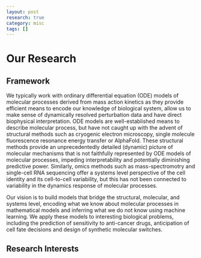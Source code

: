 ```yaml
---
layout: post
research: true
category: misc
tags: []
---
```


<a name="research"></a>
# Our Research

## Framework

We typically work with ordinary differential equation (ODE) models of molecular processes derived from mass action kinetics as they provide efficient means to encode our knowledge of biological system, allow us to make sense of dynamically resolved perturbation data and have direct biophysical interpretation. ODE models are well-established means to describe molecular process, but have not caught up with the advent of structural methods such as cryogenic electron microscopy, single molecule fluorescence resonance energy transfer or AlphaFold. These structural methods provide an unprecedentedly detailed (dynamic) picture of molecular mechanisms that is not faithfully represented by ODE models of molecular processes, impeding interpretability and potentially diminishing predictive power. Similarly, omics methods such as mass-spectromotry and single-cell RNA sequencing offer a systems level perspective of the cell identity and its cell-to-cell variability, but this has not been connected to variability in the dynamics response of molecular processes.

Our vision is to build models that bridge the structural, molecular, and systems level, encoding what we know about molecular processes in mathematical models and inferring what we do not know using machine learning. We apply these models to interesting biological problems, including the prediction of sensitivity to anti-cancer drugs, anticipation of cell fate decisions and design of synthetic molecular switches.

## Research Interests